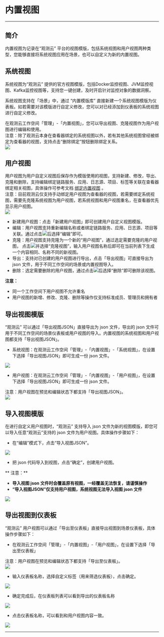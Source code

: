 # 内置视图
---


## 简介

内置视图为记录在“观测云” 平台的视图模版，包括系统视图和用户视图两种类型，您能够直接将系统视图应用在场景，也可以自定义为新的内置视图。


## 系统视图

系统视图为“观测云” 提供的官方视图模版，包括Docker监控视图、JVM监控视图、Kafka监控视图等，支持您一键创建，及时开启针对监控对象的数据洞察。

系统视图支持在「场景」中，通过 “内置模版库” 直接新建一个系统视图模版为仪表板。如若需要对该模版进行自定义修改，您可以对已经添加到仪表板的系统视图进行自定义修改。

在观测云工作空间「管理」-「内置视图」，您可以导出视图、克隆视图作为用户视图进行编辑和使用。<br />注意：除了观测云本身在查看器绑定的系统视图以外，若有其他系统视图曾经被绑定为查看器的视图，支持点击“删除绑定”按钮删除绑定关系。<br />![](../img/4.view_1.png)


## 用户视图

用户视图为用户自定义视图后保存作为模版使用的视图，支持新建、修改，导出、克隆和删除，支持编辑绑定链路服务、应用、日志源、项目、标签等关联在查看器绑定相关视图，具体操作可参考文档 [绑定内置视图](../../management/built-in-view/bind-view.md) 。<br />注意：目前观测云仅支持手动绑定用户视图为查看器的视图，若需要绑定系统视图，需要先克隆系统视图为用户视图，若系统视图和用户视图重名，在查看器优先显示用户视图。<br />![](../img/4.view_3.png)

- 新建用户视图：点击「新建用户视图」即可创建用户自定义视图模版。
- 编辑：用户视图支持重新编辑名称或者绑定链路服务、应用、日志源、项目等关联。通过点击![](../img/image.png)后选择“编辑”即可。
- 克隆：用户视图支持克隆为一个新的“用户视图”，通过选定需要克隆的用户视图， 点击![](../img/image.png)并选择“克隆视图”，输入用户视图名称后即可在当前列表下生成一个内容相同、名称不同的新视图。
- 导出：支持对已创建的用户视图进行导出，点击「导出视图」可直接导出为 json 文件，用于不同工作空间的场景或内置视图导入。
- 删除：选定需要删除的用户视图，通过点击![](../img/image.png)后选择“删除”即可删除该视图。

**注意：**

- 同一个工作空间下用户视图不允许重名
- 用户视图的新增、修改、克隆、删除等操作仅支持标准成员、管理员和拥有者


## 导出视图模版

“观测云” 可以通过「导出视图JSON」直接导出为 json 文件，导出的 json 文件可用于不同工作空间的场景仪表板或用户视图的导入。内置视图的系统视图和用户视图都支持「导出视图JSON」。

- 系统视图：在观测云工作空间「管理」-「内置视图」-「系统视图」，在设置下选择「导出视图JSON」即可生成一份 json 文件。

![](../img/3.view_2.png)

- 用户视图：在观测云工作空间「管理」-「内置视图」-「用户视图」，在设置下选择「导出视图JSON」即可生成一份 json 文件。

注意：用户视图在预览和编辑状态下都支持「导出视图JSON」。<br />![](../img/3.view_3.png)


## 导入视图模版

在进行自定义用户视图时，“观测云” 支持导入 json 文件为新的视图模版，即您可以导入任意“观测云”支持的 json 文件为用户视图。具体操作步骤如下：

- 在“编辑”模式下，点击“导入视图JSON”。

![](../img/3.view_4.png)

- 把 json 代码导入到视图，点击“确定”，创建用户视图。

**       注意：**

   - **导入视图 json 文件时会覆盖原有视图，一经覆盖无法恢复，请谨慎操作**
   - **“导入视图JSON”仅支持用户视图，系统视图无法导入视图 json 文件**

![](../img/3.view_5.png)

## 导出视图到仪表板

“观测云” 用户视图可以通过「导出至仪表板」直接导出视图到场景仪表板，具体操作步骤如下：

- 在观测云工作空间「管理」-「内置视图」-「用户视图」，在设置下选择「导出至仪表板」

注意：用户视图在预览和编辑状态下都支持「导出至仪表板」。<br />![](../img/3.view_3.png)

- 输入仪表板名称，选择自定义标签（用来筛选仪表板），点击确定。

![](../img/3.view_6.png)

- 确定完成后，在仪表板列表可以看到导出的仪表板名称

![](../img/3.view_8.png)

- 点击仪表板名称，可以看到和用户视图内容一致。

![](../img/3.view_7.png)


---

